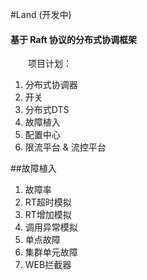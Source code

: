 #Land (开发中)

#### 基于 Raft 协议的分布式协调框架
&emsp;&emsp;项目计划：
1. 分布式协调器
2. 开关
3. 分布式DTS
4. 故障植入
5. 配置中心
6. 限流平台 & 流控平台


##故障植入
1. 故障率
1. RT超时模拟
1. RT增加模拟
1. 调用异常模拟
1. 单点故障
1. 集群单元故障
1. WEB拦截器